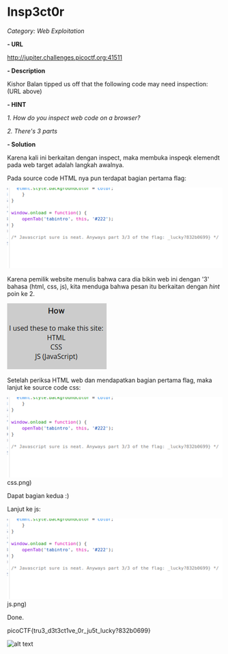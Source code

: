 # Insp3ct0r

*Category: Web Exploitation*

**- URL**

http://jupiter.challenges.picoctf.org:41511

**- Description**

Kishor Balan tipped us off that the following code may need inspection: (URL above)

**- HINT**

*1. How do you inspect web code on a browser?*

*2. There's 3 parts*

**- Solution**

Karena kali ini berkaitan dengan inspect, maka membuka inspeqk elemendt pada web target adalah langkah awalnya.

Pada source code HTML nya pun terdapat bagian pertama flag:

![alt text](https://raw.githubusercontent.com/nuzulh/CTF-WriteUp/main/picoCTF/Insp3ct0r/js.png)

Karena pemilik website menulis bahwa cara dia bikin web ini dengan '3' bahasa (html, css, js), kita menduga bahwa pesan itu berkaitan dengan *hint* poin ke 2.

![alt text](https://raw.githubusercontent.com/nuzulh/CTF-WriteUp/main/picoCTF/Insp3ct0r/how.png)

Setelah periksa HTML web dan mendapatkan bagian pertama flag, maka lanjut ke source code css:

![alt text](https://raw.githubusercontent.com/nuzulh/CTF-WriteUp/main/picoCTF/Insp3ct0r/js.png)css.png)

Dapat bagian kedua :)

Lanjut ke js:

![alt text](https://raw.githubusercontent.com/nuzulh/CTF-WriteUp/main/picoCTF/Insp3ct0r/js.png)js.png)

Done.

picoCTF{tru3_d3t3ct1ve_0r_ju5t_lucky?832b0699}

![alt text](https://media.giphy.com/media/lgcUUCXgC8mEo/giphy.gif)
